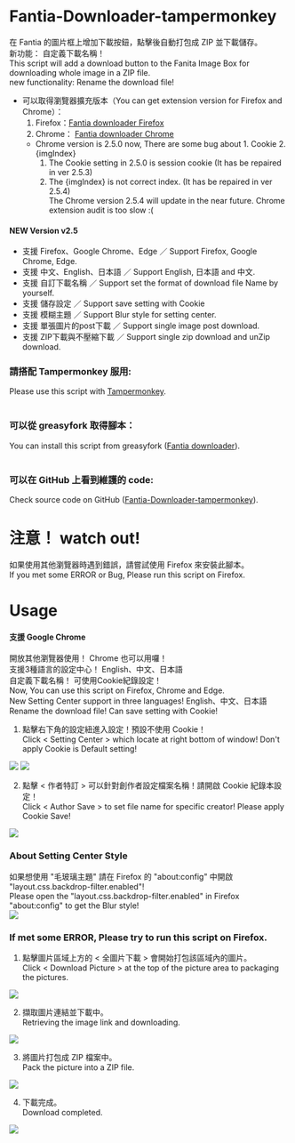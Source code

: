 # Fantia-Downloader-tampermonkey
在 Fantia 的圖片框上增加下載按鈕，點擊後自動打包成 ZIP 並下載儲存。 <br>
新功能： 自定義下載名稱！ <br>
This script will add a download button to the Fanita Image Box for downloading whole image in a ZIP file.<br>
new functionality: Rename the download file!

* 可以取得瀏覽器擴充版本（You can get extension version for Firefox and Chrome）：
  1. Firefox：[Fantia downloader Firefox](https://addons.mozilla.org/zh-TW/firefox/addon/fantia-downloader/)
  2. Chrome： [Fantia downloader Chrome](https://chrome.google.com/webstore/detail/fantia-downloader/cfkejojncmolgahkabegcdbcbmnghhcp?hl=zh-TW&authuser=0) <br>
  * Chrome version is 2.5.0 now, There are some bug about 1. Cookie  2. {imgIndex} <br>
    1. The Cookie setting in 2.5.0 is session cookie (It has be repaired in ver 2.5.3)<br>
    2. The {imgIndex} is not correct index. (It has be repaired in ver 2.5.4)<br>
  The Chrome version 2.5.4 will update in the near future. Chrome extension audit is too slow :(

#### NEW Version v2.5
* 支援 Firefox、Google Chrome、Edge ／ Support Firefox, Google Chrome, Edge.<br>
* 支援 中文、English、日本語 ／ Support English, 日本語 and 中文.<br>
* 支援 自訂下載名稱 ／ Support set the format of download file Name by yourself.<br>
* 支援 儲存設定 ／ Support save setting with Cookie<br>
* 支援 模糊主題 ／ Support Blur style for setting center.<br>
* 支援 單張圖片的post下載 ／ Support single image post download.<br>
* 支援 ZIP下載與不壓縮下載 ／ Support single zip download and unZip download.<br>

### 請搭配 Tampermonkey 服用:<br>
Please use this script with [Tampermonkey](https://www.tampermonkey.net/). <br>
<br>
### 可以從 greasyfork 取得腳本：<br>
You can install this script from greasyfork ([Fantia downloader](https://greasyfork.org/zh-TW/scripts/423306-fantia-downloader)).<br>
<br>
### 可以在 GitHub 上看到維護的 code:<br>
Check source code on GitHub ([Fantia-Downloader-tampermonkey](https://github.com/suzumiyahifumi/Fantia-Downloader-tampermonkey)).<br>

# 注意！ watch out! 
如果使用其他瀏覽器時遇到錯誤，請嘗試使用 Firefox 來安裝此腳本。<br>
If you met some ERROR or Bug, Please run this script on Firefox.<br>

# Usage
#### 支援 Google Chrome <br>
開放其他瀏覽器使用！ Chrome 也可以用囉！<br>
支援3種語言的設定中心！ English、中文、日本語 <br>
自定義下載名稱！ 可使用Cookie紀錄設定！ <br>
Now, You can use this script on Firefox, Chrome and Edge.<br>
New Setting Center support in three languages! English、中文、日本語 <br>
Rename the download file! Can save setting with Cookie! <br>

1. 點擊右下角的設定紐進入設定！預設不使用 Cookie！<br>
Click < Setting Center > which locate at right bottom of window! Don't apply Cookie is Default setting!<br>
<img src="https://i.imgur.com/e9AsjhV.png" />
<img src="https://i.imgur.com/ODab7BM.png" />

2. 點擊 < 作者特訂 > 可以針對創作者設定檔案名稱！請開啟 Cookie 紀錄本設定！<br>
Click < Author Save > to set file name for specific creator! Please apply Cookie Save!<br>
<img src="https://i.imgur.com/UTDiaER.png" />

### About Setting Center Style
如果想使用 "毛玻璃主題" 請在 Firefox 的 "about:config" 中開啟 "layout.css.backdrop-filter.enabled"!<br>
Please open the "layout.css.backdrop-filter.enabled" in Firefox "about:config" to get the Blur style!<br>
<img src="https://i.imgur.com/fKq3fay.png" />

### If met some ERROR, Please try to run this script on Firefox.
1. 點擊圖片區域上方的 < 全圖片下載 > 會開始打包該區域內的圖片。<br>
Click < Download Picture > at the top of the picture area to packaging the pictures. <br>
<img src="https://i.imgur.com/SyRh7mZ.png" />

2. 擷取圖片連結並下載中。<br>
Retrieving the image link and downloading. <br>
<img src="https://i.imgur.com/FT7rY3Z.png" />

3. 將圖片打包成 ZIP 檔案中。<br>
Pack the picture into a ZIP file. <br>
<img src="https://i.imgur.com/K6IQ8Cj.png" />

4. 下載完成。<br>
Download completed.<br>
<img src="https://i.imgur.com/zP1QGMc.png" />
